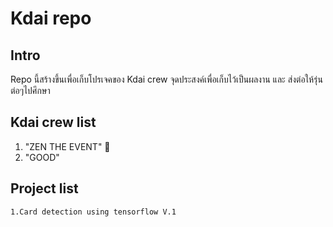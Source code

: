 # Kdai repo


## Intro
Repo นี้สร้างขึ้นเพื่อเก็บโปรเจคของ Kdai crew
จุดประสงค์เพื่อเก็บไว้เป็นผลงาน และ ส่งต่อให้รุ่นต่อๆไปศึกษา

## Kdai crew list

   1. "ZEN THE EVENT" :space_invader:
   2. "GOOD"

## Project list
    1.Card detection using tensorflow V.1
    
